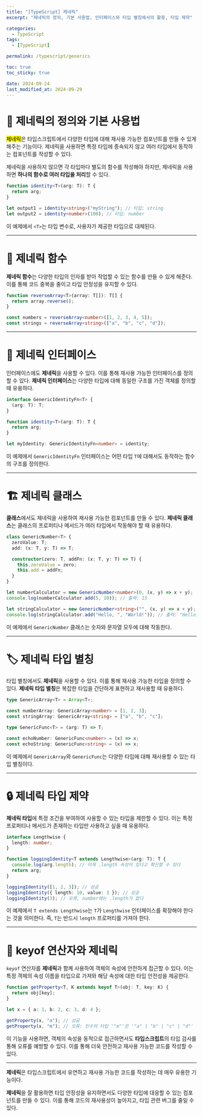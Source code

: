 ```yaml
---
title: "[TypeScript] 제네릭"
excerpt: "제네릭의 정의, 기본 사용법, 인터페이스와 타입 별칭에서의 활용, 타입 제약"

categories:
  - TypeScript
tags:
  - [TypeScript]

permalink: /typescript/generics

toc: true
toc_sticky: true

date: 2024-09-24
last_modified_at: 2024-09-29
---
```


# 🧩 제네릭의 정의와 기본 사용법

<mark>제네릭</mark>은 타입스크립트에서 다양한 타입에 대해 재사용 가능한 컴포넌트를 만들 수 있게 해주는 기능이다. 제네릭을 사용하면 특정 타입에 종속되지 않고 여러 타입에서 동작하는 컴포넌트를 작성할 수 있다.

제네릭을 사용하지 않으면 각 타입마다 별도의 함수를 작성해야 하지만, 제네릭을 사용하면 **하나의 함수로 여러 타입을 처리**할 수 있다.

```typescript
function identity<T>(arg: T): T {
  return arg;
}

let output1 = identity<string>("myString"); // 타입: string
let output2 = identity<number>(100); // 타입: number
```

이 예제에서 `<T>`는 타입 변수로, 사용자가 제공한 타입으로 대체된다.

---

# 🔄 제네릭 함수

**제네릭 함수**는 다양한 타입의 인자를 받아 작업할 수 있는 함수를 만들 수 있게 해준다. 이를 통해 코드 중복을 줄이고 타입 안정성을 유지할 수 있다.

```typescript
function reverseArray<T>(array: T[]): T[] {
  return array.reverse();
}

const numbers = reverseArray<number>([1, 2, 3, 4, 5]);
const strings = reverseArray<string>(["a", "b", "c", "d"]);
```

---

# 📜 제네릭 인터페이스

인터페이스에도 **제네릭**을 사용할 수 있다. 이를 통해 재사용 가능한 인터페이스를 정의할 수 있다. **제네릭 인터페이스**는 다양한 타입에 대해 동일한 구조를 가진 객체를 정의할 때 유용하다.

```typescript
interface GenericIdentityFn<T> {
  (arg: T): T;
}

function identity<T>(arg: T): T {
  return arg;
}

let myIdentity: GenericIdentityFn<number> = identity;
```

이 예제에서 `GenericIdentityFn` 인터페이스는 어떤 타입 `T`에 대해서도 동작하는 함수의 구조를 정의한다.

---

# 🏗️ 제네릭 클래스

**클래스**에서도 제네릭을 사용하여 재사용 가능한 컴포넌트를 만들 수 있다. **제네릭 클래스**는 클래스의 프로퍼티나 메서드가 여러 타입에서 작동해야 할 때 유용하다.

```typescript
class GenericNumber<T> {
  zeroValue: T;
  add: (x: T, y: T) => T;

  constructor(zero: T, addFn: (x: T, y: T) => T) {
    this.zeroValue = zero;
    this.add = addFn;
  }
}

let numberCalculator = new GenericNumber<number>(0, (x, y) => x + y);
console.log(numberCalculator.add(5, 10)); // 출력: 15

let stringCalculator = new GenericNumber<string>("", (x, y) => x + y);
console.log(stringCalculator.add("Hello, ", "World!")); // 출력: "Hello, World!"
```

이 예제에서 `GenericNumber` 클래스는 숫자와 문자열 모두에 대해 작동한다.

---

# 🏷️ 제네릭 타입 별칭

타입 별칭에서도 **제네릭**을 사용할 수 있다. 이를 통해 재사용 가능한 타입을 정의할 수 있다. **제네릭 타입 별칭**은 복잡한 타입을 간단하게 표현하고 재사용할 때 유용하다.

```typescript
type GenericArray<T> = Array<T>;

const numberArray: GenericArray<number> = [1, 2, 3];
const stringArray: GenericArray<string> = ["a", "b", "c"];

type GenericFunc<T> = (arg: T) => T;

const echoNumber: GenericFunc<number> = (x) => x;
const echoString: GenericFunc<string> = (x) => x;
```

이 예제에서 `GenericArray`와 `GenericFunc`는 다양한 타입에 대해 재사용할 수 있는 타입 별칭이다.

---

# 🔒 제네릭 타입 제약

**제네릭 타입**에 특정 조건을 부여하여 사용할 수 있는 타입을 제한할 수 있다. 이는 특정 프로퍼티나 메서드가 존재하는 타입만 사용하고 싶을 때 유용하다.

```typescript
interface Lengthwise {
  length: number;
}

function loggingIdentity<T extends Lengthwise>(arg: T): T {
  console.log(arg.length); // 이제 .length 속성이 있다고 확신할 수 있다
  return arg;
}

loggingIdentity([1, 2, 3]); // 성공
loggingIdentity({ length: 10, value: 3 }); // 성공
loggingIdentity(3); // 오류, number에는 .length가 없다
```

이 예제에서 `T extends Lengthwise`는 `T`가 `Lengthwise` 인터페이스를 확장해야 한다는 것을 의미한다. 즉, `T`는 반드시 `length` 프로퍼티를 가져야 한다.

---

# 🔑 keyof 연산자와 제네릭

`keyof` 연산자를 **제네릭**과 함께 사용하여 객체의 속성에 안전하게 접근할 수 있다. 이는 특정 객체의 속성 이름을 타입으로 가져와 해당 속성에 대한 타입 안전성을 제공한다.

```typescript
function getProperty<T, K extends keyof T>(obj: T, key: K) {
  return obj[key];
}

let x = { a: 1, b: 2, c: 3, d: 4 };

getProperty(x, "a"); // 성공
getProperty(x, "m"); // 오류: 인수의 타입 '"m"'은 '"a" | "b" | "c" | "d"' 타입의 매개변수에 할당될 수 없다.
```

이 기능을 사용하면, 객체의 속성을 동적으로 접근하면서도 **타입스크립트**의 타입 검사를 통해 오류를 예방할 수 있다. 이를 통해 더욱 안전하고 재사용 가능한 코드를 작성할 수 있다.

---

**제네릭**은 타입스크립트에서 유연하고 재사용 가능한 코드를 작성하는 데 매우 유용한 기능이다.

**제네릭**을 잘 활용하면 타입 안정성을 유지하면서도 다양한 타입에 대응할 수 있는 컴포넌트를 만들 수 있다. 이를 통해 코드의 재사용성이 높아지고, 타입 관련 버그를 줄일 수 있다.
